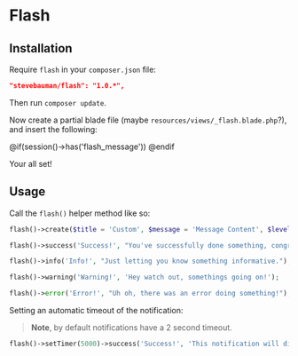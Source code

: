 # Flash

## Installation

Require `flash` in your `composer.json` file:

```json
"stevebauman/flash": "1.0.*",
```

Then run `composer update`.

Now create a partial blade file (maybe `resources/views/_flash.blade.php`?), and insert the following:

@if(session()->has('flash_message'))
    <script type="text/javascript">
        swal({
            title: "{!! session('flash_message.title') !!}",
            text: "{!! session('flash_message.message') !!}",
            type: "{!! session('flash_message.level') !!}",
            animation:false,
            @if(session('flash_message.timer')) timer: "{!! session('flash_message.timer') !!}" @endif
        });
    </script>
@endif

Your all set!

## Usage

Call the `flash()` helper method like so:

```php
flash()->create($title = 'Custom', $message = 'Message Content', $level = 'info');

flash()->success('Success!', "You've successfully done something, congrats!");

flash()->info('Info!', "Just letting you know something informative.");

flash()->warning('Warning!', 'Hey watch out, somethings going on!');

flash()->error('Error!', "Uh oh, there was an error doing something!");
```

Setting an automatic timeout of the notification:

> **Note**, by default notifications have a 2 second timeout.

```php
flash()->setTimer(5000)->success('Success!', 'This notification will disappear in five seconds.');
```
